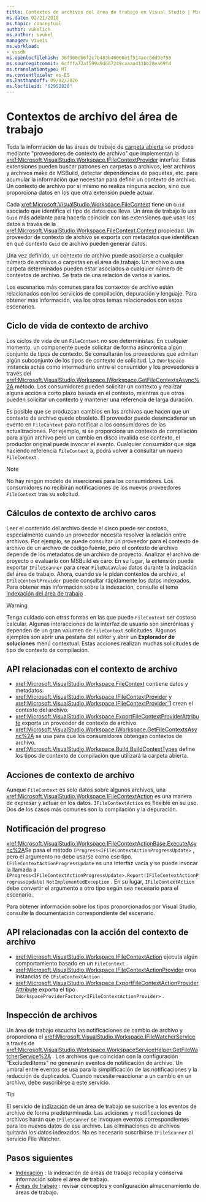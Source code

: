 ```yaml
---
title: Contextos de archivos del área de trabajo en Visual Studio | Microsoft Docs
ms.date: 02/21/2018
ms.topic: conceptual
author: vukelich
ms.author: svukel
manager: viveis
ms.workload:
- vssdk
ms.openlocfilehash: 36f986db6f2c7b483b46060e1f514acc8dd9e758
ms.sourcegitcommit: 6cfffa72af599a9d667249caaaa411bb28ea69fd
ms.translationtype: MT
ms.contentlocale: es-ES
ms.lasthandoff: 09/02/2020
ms.locfileid: "62952820"
---
```

# <a name="workspace-file-contexts"></a>Contextos de archivo del área de trabajo

Toda la información de las áreas de trabajo de [carpeta abierta](../ide/develop-code-in-visual-studio-without-projects-or-solutions.md) se produce mediante "proveedores de contexto de archivo" que implementan la <xref:Microsoft.VisualStudio.Workspace.IFileContextProvider> interfaz. Estas extensiones pueden buscar patrones en carpetas o archivos, leer archivos y archivos make de MSBuild, detectar dependencias de paquetes, etc. para acumular la información que necesitan para definir un contexto de archivo. Un contexto de archivo por sí mismo no realiza ninguna acción, sino que proporciona datos en los que otra extensión puede actuar.

Cada <xref:Microsoft.VisualStudio.Workspace.FileContext> tiene un `Guid` asociado que identifica el tipo de datos que lleva. Un área de trabajo lo usa `Guid` más adelante para hacerla coincidir con las extensiones que usan los datos a través de la <xref:Microsoft.VisualStudio.Workspace.FileContext.Context> propiedad. Un proveedor de contexto de archivo se exporta con metadatos que identifican en qué contexto `Guid` de archivo pueden generar datos.

Una vez definido, un contexto de archivo puede asociarse a cualquier número de archivos o carpetas en el área de trabajo. Un archivo o una carpeta determinados pueden estar asociados a cualquier número de contextos de archivo. Se trata de una relación de varios a varios.

Los escenarios más comunes para los contextos de archivo están relacionados con los servicios de compilación, depuración y lenguaje. Para obtener más información, vea los otros temas relacionados con estos escenarios.

## <a name="file-context-lifecycle"></a>Ciclo de vida de contexto de archivo

Los ciclos de vida de un `FileContext` no son deterministas. En cualquier momento, un componente puede solicitar de forma asincrónica algún conjunto de tipos de contexto. Se consultarán los proveedores que admitan algún subconjunto de los tipos de contexto de solicitud. La `IWorkspace` instancia actúa como intermediario entre el consumidor y los proveedores a través del <xref:Microsoft.VisualStudio.Workspace.IWorkspace.GetFileContextsAsync%2A> método. Los consumidores pueden solicitar un contexto y realizar alguna acción a corto plazo basada en el contexto, mientras que otros pueden solicitar un contexto y mantener una referencia de larga duración.

Es posible que se produzcan cambios en los archivos que hacen que un contexto de archivo quede obsoleto. El proveedor puede desencadenar un evento en `FileContext` para notificar a los consumidores de las actualizaciones. Por ejemplo, si se proporciona un contexto de compilación para algún archivo pero un cambio en disco invalida ese contexto, el productor original puede invocar el evento. Cualquier consumidor que siga haciendo referencia `FileContext` a, podrá volver a consultar un nuevo `FileContext` .

>[!NOTE]
>No hay ningún modelo de inserciones para los consumidores. Los consumidores no recibirán notificaciones de los nuevos proveedores `FileContext` tras su solicitud.

## <a name="expensive-file-context-computations"></a>Cálculos de contexto de archivo caros

Leer el contenido del archivo desde el disco puede ser costoso, especialmente cuando un proveedor necesita resolver la relación entre archivos. Por ejemplo, se puede consultar un proveedor para el contexto de archivo de un archivo de código fuente, pero el contexto de archivo depende de los metadatos de un archivo de proyecto. Analizar el archivo de proyecto o evaluarlo con MSBuild es caro. En su lugar, la extensión puede exportar `IFileScanner` para crear `FileDataValue` datos durante la indización del área de trabajo. Ahora, cuando se le pidan contextos de archivo, el `IFileContextProvider` puede consultar rápidamente los datos indexados. Para obtener más información sobre la indexación, consulte el tema [indexación del área de trabajo](workspace-indexing.md) .

>[!WARNING]
>Tenga cuidado con otras formas en las que puede `FileContext` ser costoso calcular. Algunas interacciones de la interfaz de usuario son sincrónicas y dependen de un gran volumen de `FileContext` solicitudes. Algunos ejemplos son abrir una pestaña del editor y abrir un **Explorador de soluciones** menú contextual. Estas acciones realizan muchas solicitudes de tipo de contexto de compilación.

## <a name="file-context-related-apis"></a>API relacionadas con el contexto de archivo

- <xref:Microsoft.VisualStudio.Workspace.FileContext> contiene datos y metadatos.
- <xref:Microsoft.VisualStudio.Workspace.IFileContextProvider> y <xref:Microsoft.VisualStudio.Workspace.IFileContextProvider`1> crean el contexto del archivo.
- <xref:Microsoft.VisualStudio.Workspace.ExportFileContextProviderAttribute> exporta un proveedor de contexto de archivo.
- <xref:Microsoft.VisualStudio.Workspace.IWorkspace.GetFileContextsAsync%2A> se usa para que los consumidores obtengan contextos de archivo.
- <xref:Microsoft.VisualStudio.Workspace.Build.BuildContextTypes> define los tipos de contexto de compilación que utilizará la carpeta abierta.

## <a name="file-context-actions"></a>Acciones de contexto de archivo

Aunque `FileContext` es solo datos sobre algunos archivos, una <xref:Microsoft.VisualStudio.Workspace.IFileContextAction> es una manera de expresar y actuar en los datos. `IFileContextAction` es flexible en su uso. Dos de los casos más comunes son la compilación y la depuración.

## <a name="reporting-progress"></a>Notificación del progreso

<xref:Microsoft.VisualStudio.Workspace.IFileContextActionBase.ExecuteAsync%2A>Se pasa el método `IProgress<IFileContextActionProgressUpdate>` , pero el argumento no debe usarse como ese tipo. `IFileContextActionProgressUpdate` es una interfaz vacía y se puede invocar la llamada a `IProgress<IFileContextActionProgressUpdate>.Report(IFileContextActionProgressUpdate)` `NotImplementedException` . En su lugar, `IFileContextAction` debe convertir el argumento a otro tipo según sea necesario para el escenario.

Para obtener información sobre los tipos proporcionados por Visual Studio, consulte la documentación correspondiente del escenario.

## <a name="file-context-action-related-apis"></a>API relacionadas con la acción del contexto de archivo

- <xref:Microsoft.VisualStudio.Workspace.IFileContextAction> ejecuta algún comportamiento basado en un `FileContext` .
- <xref:Microsoft.VisualStudio.Workspace.IFileContextActionProvider> crea instancias de `IFileContextAction` .
- <xref:Microsoft.VisualStudio.Workspace.ExportFileContextActionProviderAttribute> exporta el tipo `IWorkspaceProviderFactory<IFileContextActionProvider>` .

## <a name="file-watching"></a>Inspección de archivos

Un área de trabajo escucha las notificaciones de cambio de archivo y proporciona el <xref:Microsoft.VisualStudio.Workspace.IFileWatcherService> a través de <xref:Microsoft.VisualStudio.Workspace.WorkspaceServiceHelper.GetFileWatcherService%2A> . Los archivos que coincidan con la configuración "ExcludedItems" no generarán eventos de notificación de archivo. Un umbral entre eventos se usa para la simplificación de las notificaciones y la reducción de duplicados. Cuando necesite reaccionar a un cambio en un archivo, debe suscribirse a este servicio.

>[!TIP]
>El servicio de [indización](workspace-indexing.md) de un área de trabajo se suscribe a los eventos de archivo de forma predeterminada. Las adiciones y modificaciones de archivos harán que `IFileScanner` se invoquen eventos correspondientes para los nuevos datos de ese archivo. Las eliminaciones de archivos quitarán los datos indexados. No es necesario suscribirse `IFileScanner` al servicio File Watcher.

## <a name="next-steps"></a>Pasos siguientes

* [Indexación](workspace-indexing.md) : la indexación de áreas de trabajo recopila y conserva información sobre el área de trabajo.
* [Áreas de trabajo](workspaces.md) : revisar conceptos y configuración almacenamiento de áreas de trabajo.
